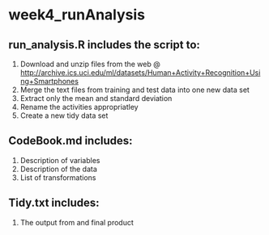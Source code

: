 # week4_runAnalysis

## run_analysis.R includes the script to:
1. Download and unzip files from the web @ http://archive.ics.uci.edu/ml/datasets/Human+Activity+Recognition+Using+Smartphones 
2. Merge the text files from training and test data into one new data set
3. Extract only the mean and standard deviation
4. Rename the activities appropriatley 
5. Create a new tidy data set


## CodeBook.md includes:
1. Description of variables
2. Description of the data
3. List of transformations


## Tidy.txt includes:
1. The output from and final product
